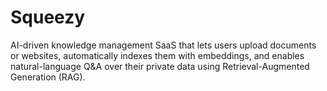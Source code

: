 # Squeezy
AI-driven knowledge management SaaS that lets users upload documents or websites, automatically indexes them with embeddings, and enables natural-language Q&amp;A over their private data using Retrieval-Augmented Generation (RAG).
